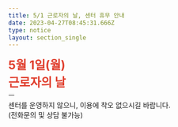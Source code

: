 ```yaml
---
title: 5/1 근로자의 날, 센터 휴무 안내
date: 2023-04-27T08:45:31.666Z
type: notice
layout: section_single
---
```

<p><span style="color: #e03e2d; font-size: 18pt;"><strong>5월 1일(월)</strong></span><br /><span style="color: #e03e2d; font-size: 18pt;"><strong>근로자의 날</strong></span><br />ㅡ<br />센터를 운영하지 않으니, 이용에 착오 없으시길 바랍니다.<br />(전화문의 및 상담 불가능)</p>
<p>&nbsp;</p>